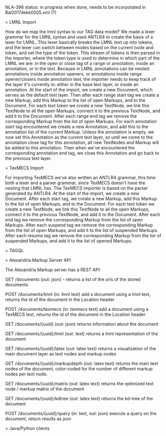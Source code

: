 NLA-396
status: in progress
when done, needs to be incorpotated in Bal2017dekk0505.xml (?)

= LMNL Import

How do we map the lmnl syntax to our TAG data model?
We made a lexer grammar for the LMNL syntax and used ANTLR4 to create the basis of a lexer for LMNL.
This lexer basically breaks the LMNL text up into tokens, and the lexer can switch between modes based on the current node and token, and set the type of the token.
This stream of tokens is then parsed in the importer, where the token type is used to determine in which part of the LMNL we are: in the open or close tag of a range or annotation, inside an annotation, or in the text.
Because in LMNL annotations can be nested: annotations inside annotation openers, or annotations inside range opener/closers inside annotation text, the importer needs to keep track of the layer it's currently in: either in the base text layer, or inside an annotation.
At the start of the import, we create a new Document, which serves as the default text layer.
Then after each range start tag we create a new Markup, add this Markup to the list of open Markups, and to the Document.
For each text token we create a new TextNode, we link this TextNode to all the open Markups, connect it to the previous TextNode, and add it to the Document.
After each range end tag we remove the corresponding Markup from the list of open Markups.
For each annotation start tag encountered we create a new Annotation, and add this to the annotation list of the current Markup. Unless the annotation is empty, we now set this Annotation as the current text layer, so until we come to the annotation close tag for this annotation, all new TextNodes and Markup will be added to this annotation. Then when we've encountered the corresponding annotation end tag, we close this Annotation and go back to the previous text layer.

= TexMECS Import

For importing TexMECS we've also written an ANTLR4 grammar, this time both a lexer and a parser grammar, since TexMECS doesn't have the nesting that LMNL has.
The TexMECS importer is based on the parser generated by ANTLR4.
At the start of the import, we create a new Document.
After each start tag, we create a new Markup, add this Markup to the list of open Markups, and to the Document.
For each text token we create a new TextNode, we link this TextNode to all the open Markups, connect it to the previous TextNode, and add it to the Document.
After each end tag we remove the corresponding Markup from the list of open Markups.
After each suspend tag we remove the corresponding Markup from the list of open Markups, and add it to the list of suspended Markups.
After each resume tag we remove the corresponding Markup from the list of suspended Markups, and add it to the list of opened Markups.

= TAGQL

= Alexandria Markup Server API

The Alexandria Markup server has a REST API:

GET     /documents
  (out: json) - returns a list of the urls of the stored documents

POST    /documents/lmnl
  (in: lmnl text) add a document using a lmnl text, returns the id of the document in the Location header

POST    /documents/texmecs
  (in: texmecs text) add a document using a TexMECS text, returns the id of the document in the Location header

GET     /documents/{uuid}
  (out: json) returns information about the document

GET     /documents/{uuid}/lmnl
  (out: text) returns a lmnl representation of the document

GET     /documents/{uuid}/latex
  (out: latex text) returns a visualization of the main document layer as text nodes and markup nodes

GET     /documents/{uuid}/markupdepth
  (out: latex text) returns the main text nodes of the document, color-coded for the number of different markup nodes per text node.

GET     /documents/{uuid}/matrix
  (out: latex text) returns the optimized text node / markup matrix of the document

GET     /documents/{uuid}/kdtree
  (out: latex text) returns the kd-tree of the document

POST    /documents/{uuid}/query
  (in: text, out: json) execute a query on the document, return results as json

= Java/Python clients
